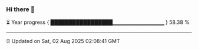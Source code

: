 ### Hi there 👋

⏳ Year progress { █████████████████▁▁▁▁▁▁▁▁▁▁▁▁▁ } 58.38 %

---

⏰ Updated on Sat, 02 Aug 2025 02:08:41 GMT



